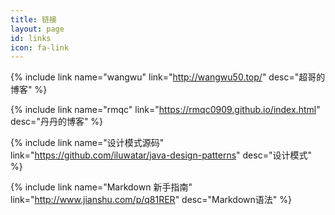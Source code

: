 ```yaml
---
title: 链接
layout: page
id: links
icon: fa-link
---
```

{% include link name="wangwu" link="http://wangwu50.top/" desc="超哥的博客" %}

{% include link name="rmqc" link="https://rmqc0909.github.io/index.html" desc="丹丹的博客" %}

{% include link name="设计模式源码" link="https://github.com/iluwatar/java-design-patterns" desc="设计模式" %}

{% include link name="Markdown 新手指南" link="http://www.jianshu.com/p/q81RER" desc="Markdown语法" %}



